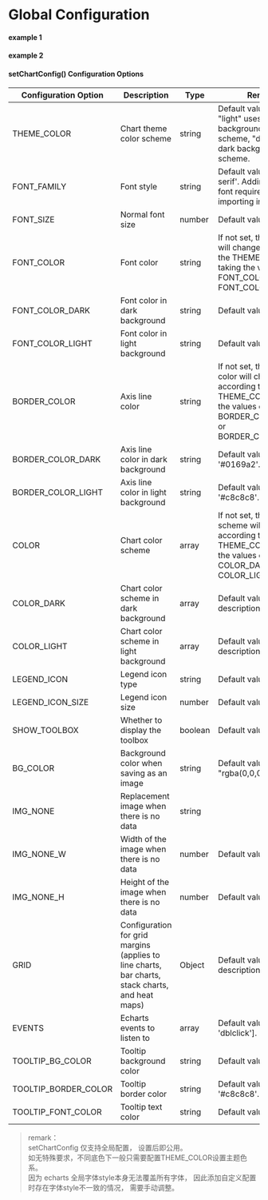 # Global Configuration

#### example 1

<vuep template="#simple"></vuep>

<script v-pre type="text/x-template" id="simple">
<template>
    <e-line :data="data" style="width: 700px; height: 400px;background: #084a81"></e-line>
</template>

<script>
  export default {
		created () {
			this.$xEchart.setChartConfig({
				FONT_S: 16,
				THEME_COLOR: 'dark'
			});
		},
    data () {
      return {
        data: {
			xAxis: ['2014', '2015', '2016', '2017', '2018', '2019'],
			series: [
				{
						name: 'MeanValue',
						type: 'bar',
						data: [2, 1, 2, 4, 5, 3]
				},
				{
						name: '2018',
						data: [2.5, 1.5, 3, 4, 5.5, 3.5]
				},
				{
						name: '2019',
						data: [1.5, 0.5, 1, 4, 4.8, 2.5]
				}
			]
        }
      }
    }
  }
</script>
</script>

#### example 2

<vuep template="#simple_1"></vuep>

<script v-pre type="text/x-template" id="simple_1">
<template>
    <e-line 
        :data="data" 
        :config="{
            color: ['#d8cf3a', '#20cb44'],
            showFillArea: true
        }"
        style="width: 700px; height: 600px;"
    ></e-line>
</template>

<script>
  export default {
		created () {
			this.$xEchart.setChartConfig({
				FONT_S: 16,
				THEME_COLOR: 'light'
			});
		},
    data () {
      return {
        data: {
            xAxis: ['2014', '2015', '2016', '2017', '2018', '2019'],
            series: [
                {
                    name: '2018',
                    data: [20, 33, 28, 36, 28, 35]
                },
                {
                    name: '2019',
                    data: [28, 36, 28, 30, 22, 33]
                }
            ]
        }
      }
    }
  }
</script>
</script>

#### setChartConfig() Configuration Options


| Configuration Option | Description | Type | Remarks |
| -------------------- | ----------- | ---- | ------- |
| THEME_COLOR | Chart theme color scheme | string | Default value is "light". "light" uses a white background color scheme, "dark" uses a dark background color scheme. |
| FONT_FAMILY | Font style | string | Default value is 'sans-serif'. Adding a custom font requires prior importing in the styles. |
| FONT_SIZE | Normal font size | number | Default value is 16. |
| FONT_COLOR | Font color | string | If not set, the font color will change according to the THEME_COLOR, taking the values of FONT_COLOR_DARK or FONT_COLOR_LIGHT. |
| FONT_COLOR_DARK | Font color in dark background | string | Default value is '#fff'. |
| FONT_COLOR_LIGHT | Font color in light background | string | Default value is '#666'. |
| BORDER_COLOR | Axis line color | string | If not set, the axis line color will change according to the THEME_COLOR, taking the values of BORDER_COLOR_DARK or BORDER_COLOR_LIGHT. |
| BORDER_COLOR_DARK | Axis line color in dark background | string | Default value is '#0169a2'. |
| BORDER_COLOR_LIGHT | Axis line color in light background | string | Default value is '#c8c8c8'. |
| COLOR | Chart color scheme | array | If not set, the color scheme will change according to the THEME_COLOR, taking the values of COLOR_DARK or COLOR_LIGHT. |
| COLOR_DARK | Chart color scheme in dark background | array | Default value: see color description. |
| COLOR_LIGHT | Chart color scheme in light background | array | Default value: see color description. |
| LEGEND_ICON | Legend icon type | string | Default value is 'rect'. |
| LEGEND_ICON_SIZE | Legend icon size | number | Default value is 16. |
| SHOW_TOOLBOX | Whether to display the toolbox | boolean | Default value is false. |
| BG_COLOR | Background color when saving as an image | string | Default value is "rgba(0,0,0,0)". |
| IMG_NONE | Replacement image when there is no data | string | |
| IMG_NONE_W | Width of the image when there is no data | number | Default value is 217. |
| IMG_NONE_H | Height of the image when there is no data | number | Default value is 134. |
| GRID | Configuration for grid margins<br/>(applies to line charts, bar charts, stack charts, and heat maps) | Object | Default value: see color description. |
| EVENTS | Echarts events to listen to | array | Default value is ['click', 'dblclick']. |
| TOOLTIP_BG_COLOR | Tooltip background color | string | Default value is '#fff'. |
| TOOLTIP_BORDER_COLOR | Tooltip border color | string | Default value is '#c8c8c8'. |
| TOOLTIP_FONT_COLOR | Tooltip text color | string | Default value is '#666'. |

> remark： <br/>setChartConfig 仅支持全局配置， 设置后即公用。<br/>如无特殊要求，不同底色下一般只需要配置THEME_COLOR设置主题色系。 <br/> 因为 echarts 全局字体style本身无法覆盖所有字体， 因此添加自定义配置时存在字体style不一致的情况， 需要手动调整。
